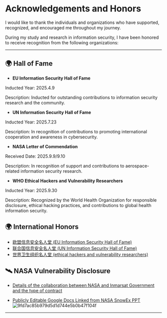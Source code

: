 # Acknowledgements and Honors

I would like to thank the individuals and organizations who have supported, recognized, and encouraged me throughout my journey.

During my study and research in information security, I have been honored to receive recognition from the following organizations:

---

## 🌍 Hall of Fame

- **EU Information Security Hall of Fame**

Inducted Year: 2025.4.9

Description: Inducted for outstanding contributions to information security research and the community.

- **UN Information Security Hall of Fame**

Inducted Year: 2025.7.23

Description: In recognition of contributions to promoting international cooperation and awareness in cybersecurity.

- **NASA Letter of Commendation**

Received Date: 2025.9.9/9.10

Description: In recognition of support and contributions to aerospace-related information security research.

- **WHO Ethical Hackers and Vulnerability Researchers**

Inducted Year: 2025.9.30

Description: Recognized by the World Health Organization for responsible disclosure, ethical hacking practices, and contributions to global health information security.

## 🌍 International Honors
- [欧盟信息安全名人堂 (EU Information Security Hall of Fame)](https://cert.europa.eu/hall-of-fame)
- [联合国信息安全名人堂 (UN Information Security Hall of Fame)](https://unite.un.org/en/un-information-security-hall-fame)
- [世界卫生组织名人堂 (ethical hackers and vulnerability researchers)](https://www.who.int/about/cybersecurity/vulnerability-hall-of-fame/ethical-hacker-list)

## 🛰️ NASA Vulnerability Disclosure

- [Details of the collaboration between NASA and Inmarsat Government and the type of contract](https://bugcrowd.com/disclosures/15a0eb58-7384-4151-b02f-880ea1bfa124/details-of-the-collaboration-between-nasa-and-inmarsat-government-and-the-type-of-contract)

- [Publicly Editable Google Docs Linked from NASA SnowEx PPT](https://bugcrowd.com/disclosures/4ca8ddf6-e875-4b76-93cf-559444c3811a/publicly-editable-google-docs-linked-from-nasa-snowex-ppt)
![9fd7ac85b979d5d1d744e5b0b47f104f](https://github.com/user-attachments/assets/6515906a-bbc2-466c-9653-55be10de1d09)

---

